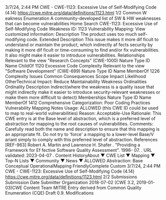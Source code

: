 3/7/24, 2:44 PM CWE - CWE-1123: Excessive Use of Self-Modifying Code (4.14)
https://cwe.mitre.org/data/deﬁnitions/1123.html 1/2
Common W eakness Enumeration
A community-developed list of SW & HW weaknesses that can become
vulnerabilities
Home Search
CWE-1123: Excessive Use of Self-Modifying Code
Weakness ID: 1123
Vulnerability Mapping: 
View customized information:
 Description
The product uses too much self-modifying code.
 Extended Description
This issue makes it more dif ficult to understand or maintain the product, which indirectly af fects security by making it more dif ficult or
time-consuming to find and/or fix vulnerabilities. It also might make it easier to introduce vulnerabilities.
 Relationships
 Relevant to the view "Research Concepts" (CWE-1000)
Nature Type ID Name
ChildOf 1120 Excessive Code Complexity
 Relevant to the view "Software Development" (CWE-699)
Nature Type ID Name
MemberOf 1226 Complexity Issues
 Common Consequences
Scope Impact Likelihood
OtherTechnical Impact: Reduce Maintainability
 Weakness Ordinalities
Ordinality Description
Indirect(where the weakness is a quality issue that might indirectly make it easier to introduce security-relevant weaknesses or make
them more difficult to detect)
 Memberships
Nature Type ID Name
MemberOf 1412 Comprehensive Categorization: Poor Coding Practices
 Vulnerability Mapping Notes
Usage: ALLOWED (this CWE ID could be used to map to real-world vulnerabilities)
Reason: Acceptable-Use
Rationale:
This CWE entry is at the Base level of abstraction, which is a preferred level of abstraction for mapping to the root causes of
vulnerabilities.
Comments:
Carefully read both the name and description to ensure that this mapping is an appropriate fit. Do not try to 'force' a mapping to a
lower-level Base/V ariant simply to comply with this preferred level of abstraction.
 References
[REF-963] Robert A. Martin and Lawrence H. Shafer . "Providing a Framework for Ef fective Software Quality Assessment". 1996-
07.
. URL validated: 2023-04-07 .
 Content HistoryAbout ▼ CWE List ▼ Mapping ▼ Top-N Lists ▼ Community ▼ News ▼
ALLOWED
Abstraction: Base
Conceptual OperationalMapping
FriendlyComplete Custom
3/7/24, 2:44 PM CWE - CWE-1123: Excessive Use of Self-Modifying Code (4.14)
https://cwe.mitre.org/data/deﬁnitions/1123.html 2/2
 Submissions
Submission Date Submitter Organization
2018-07-02
(CWE 3.2, 2019-01-03)CWE Content Team MITRE
Entry derived from Common Quality Enumeration (CQE) Draft 0.9.
 Modifications